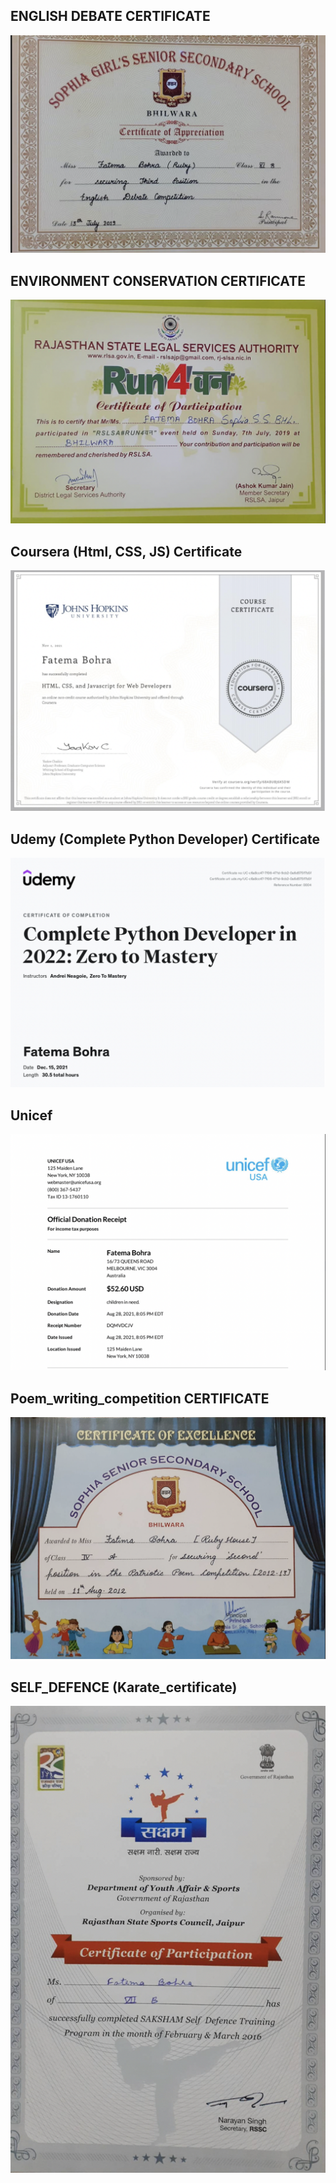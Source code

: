 ## ENGLISH DEBATE CERTIFICATE
<img src='Images_of_certificates/English_debate_certificate.png'>

## ENVIRONMENT CONSERVATION CERTIFICATE
<img src='Images_of_certificates/RUN4environment_cetificate.png'>

## Coursera (Html, CSS, JS) Certificate
<img src='Images_of_certificates/Coursera_cer.png'>

## Udemy (Complete Python Developer) Certificate
<img src='Images_of_certificates/Udemy_certficte.png'>

## Unicef
<img src='Images_of_certificates/UNICEF_certificate.png'>

## Poem_writing_competition CERTIFICATE
<img src='Images_of_certificates/poem_competion_certificate.png'>

## SELF_DEFENCE (Karate_certificate)
<img src='Images_of_certificates/SELF_DEFENCE_cer.png'>
